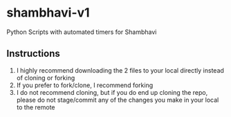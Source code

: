 # shambhavi-v1
Python Scripts with automated timers for Shambhavi

## Instructions

1. I highly recommend downloading the 2 files to your local directly instead of cloning or forking
2. If you prefer to fork/clone, I recommend forking
3. I do not recommend cloning, but if you do end up cloning the repo, please do not stage/commit any of the changes you make in your local to the remote